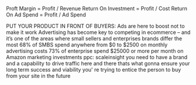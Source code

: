 






Proft Margin = Profit / Revenue
Return On Investment = Profit / Cost
Return On Ad Spend = Profit / Ad Spend


PUT YOUR PRODUCT IN FRONT OF BUYERS: Ads are here to boost not to make it work
Advertising has become key to competing in ecommerce – and it’s one of the areas where small sellers and enterprises brands differ the most
68% of SMBS spend anywhere from $0 to $2500 on monthly advertising costs
73% of enterprise spend $25000 or more per month on Amazon marketing investments
ppc: scaleinsight
you need to have a brand and a capability to drive traffic here and there
thats what gonna ensure your long term success and viability
you' re trying to entice the person to buy from your site in the future